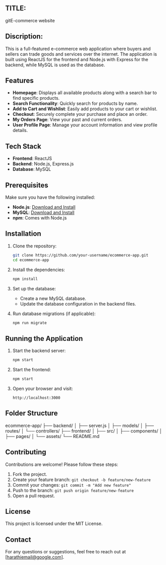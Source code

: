 

## TITLE: 
gitE-commerce website

## Discription:

This is a full-featured e-commerce web application where buyers and sellers can trade goods and services over the internet. The application is built using ReactJS for the frontend and Node.js with Express for the backend, while MySQL is used as the database.

## Features

- **Homepage**: Displays all available products along with a search bar to find specific products.
- **Search Functionality**: Quickly search for products by name.
- **Add to Cart and Wishlist**: Easily add products to your cart or wishlist.
- **Checkout**: Securely complete your purchase and place an order.
- **My Orders Page**: View your past and current orders.
- **User Profile Page**: Manage your account information and view profile details.

## Tech Stack

- **Frontend**: ReactJS
- **Backend**: Node.js, Express.js
- **Database**: MySQL

## Prerequisites

Make sure you have the following installed:

- **Node.js**: [Download and Install](https://nodejs.org/)
- **MySQL**: [Download and Install](https://www.mysql.com/)
- **npm**: Comes with Node.js

## Installation

1. Clone the repository:

   ```bash
   git clone https://github.com/your-username/ecommerce-app.git
   cd ecommerce-app
   ```

2. Install the dependencies:

   ```bash
   npm install
   ```

3. Set up the database:

   - Create a new MySQL database.
   - Update the database configuration in the backend files.

4. Run database migrations (if applicable):

   ```bash
   npm run migrate
   ```

## Running the Application

1. Start the backend server:

   ```bash
   npm start
   ```

2. Start the frontend:

   ```bash
   npm start
   ```

3. Open your browser and visit:

   ```
   http://localhost:3000
   ```

## Folder Structure

ecommerce-app/
├── backend/
│   ├── server.js
│   ├── models/
│   ├── routes/
│   └── controllers/
├── frontend/
│   ├── src/
│   ├── components/
│   ├── pages/
│   └── assets/
└── README.md


## Contributing

Contributions are welcome! Please follow these steps:

1. Fork the project.
2. Create your feature branch: `git checkout -b feature/new-feature`
3. Commit your changes: `git commit -m "Add new feature"`
4. Push to the branch: `git push origin feature/new-feature`
5. Open a pull request.

## License

This project is licensed under the MIT License.

## Contact

For any questions or suggestions, feel free to reach out at [harathiemail@google.com].

```

